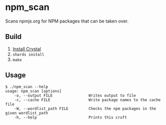 # npm_scan

Scans npmjs.org for NPM packages that can be taken over.

## Build

1. [Install Crystal](https://crystal-lang.org/install/)
2. `shards install`
3. `make`

## Usage

```
$ ./npm_scan --help
usage: npm_scan [options]
    -o, --output FILE                Writes output to file
    -c, --cache FILE                 Write package names to the cache file
    -W, --wordlist_path FILE         Checks the npm packages in the given wordlist_path
    -h, --help                       Prints this cruft
```
